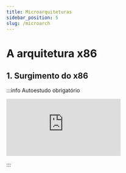 ```yaml
---
title: Microarquiteturas
sidebar_position: 5
slug: /microarch
---
```


# A arquitetura x86

## 1. Surgimento do x86

:::info Autoestudo obrigatório

<div style={{ textAlign: 'center' }}>
    <iframe 
        style={{
            display: 'block',
            margin: 'auto',
            width: '100%',
            height: '50vh',
        }}
        src="https://www.youtube.com/embed/kvDBJC_akyg" 
        frameborder="0" 
        allowFullScreen>
    </iframe>
</div>

:::

